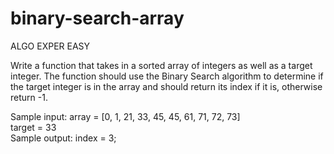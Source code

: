 # binary-search-array

ALGO EXPER EASY

Write a function that takes in a sorted array of integers 
as well as a target integer. The function should use the 
Binary Search algorithm to determine if the target integer is
in the array and should return its index if it is, otherwise
return -1.

Sample input:  array = [0, 1, 21, 33, 45, 45, 61, 71, 72, 73] <br>
               target = 33 <br>
Sample output: index = 3;
